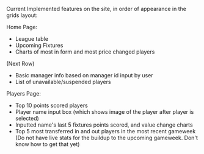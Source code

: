 Current Implemented features on the site, in order of appearance in the grids layout:

Home Page:
 - League table
 - Upcoming Fixtures
 - Charts of most in form and most price changed players

 (Next Row)

 - Basic manager info based on manager id input by user
 - List of unavailable/suspended players


Players Page:
 - Top 10 points scored players
 - Player name input box (which shows image of the player after player is selected)
 - Inputted name's last 5 fixtures points scored, and value change charts
 - Top 5 most transferred in and out players in the most recent gameweek (Do not have live stats for the buildup to the upcoming gameweek. Don't know how to get that yet)
 